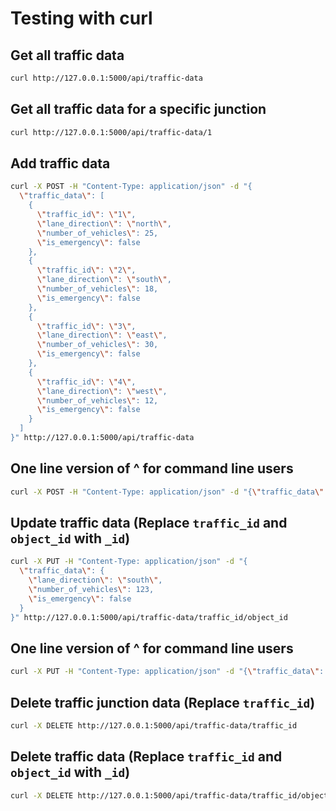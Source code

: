 # Testing with curl

## Get all traffic data
```bash
curl http://127.0.0.1:5000/api/traffic-data
```

## Get all traffic data for a specific junction
```bash
curl http://127.0.0.1:5000/api/traffic-data/1
```

## Add traffic data
```bash
curl -X POST -H "Content-Type: application/json" -d "{
  \"traffic_data\": [
    {
      \"traffic_id\": \"1\",
      \"lane_direction\": \"north\",
      \"number_of_vehicles\": 25,
      \"is_emergency\": false
    },
    {
      \"traffic_id\": \"2\",
      \"lane_direction\": \"south\",
      \"number_of_vehicles\": 18,
      \"is_emergency\": false
    },
    {
      \"traffic_id\": \"3\",
      \"lane_direction\": \"east\",
      \"number_of_vehicles\": 30,
      \"is_emergency\": false
    },
    {
      \"traffic_id\": \"4\",
      \"lane_direction\": \"west\",
      \"number_of_vehicles\": 12,
      \"is_emergency\": false
    }
  ]
}" http://127.0.0.1:5000/api/traffic-data
```
## One line version of ^ for command line users
```bash
curl -X POST -H "Content-Type: application/json" -d "{\"traffic_data\": [{ \"traffic_id\": \"1\", \"lane_direction\": \"north\",  \"number_of_vehicles\": 25,  \"is_emergency\": false}, {  \"traffic_id\": \"2\",  \"lane_direction\": \"south\",  \"number_of_vehicles\": 18,   \"is_emergency\": false }, {  \"traffic_id\": \"3\",  \"lane_direction\": \"east\",  \"number_of_vehicles\": 30,  \"is_emergency\": false }, {  \"traffic_id\": \"4\",   \"lane_direction\": \"west\",   \"number_of_vehicles\": 12,   \"is_emergency\": false } ]}" http://127.0.0.1:5000/api/traffic-data
```

## Update traffic data (Replace `traffic_id` and `object_id` with `_id`)
```bash
curl -X PUT -H "Content-Type: application/json" -d "{
  \"traffic_data\": {
    \"lane_direction\": \"south\", 
    \"number_of_vehicles\": 123, 
    \"is_emergency\": false 
  } 
}" http://127.0.0.1:5000/api/traffic-data/traffic_id/object_id
```
## One line version of ^ for command line users
```bash
curl -X PUT -H "Content-Type: application/json" -d "{\"traffic_data\": {\"lane_direction\": \"south\", \"number_of_vehicles\": 123, \"is_emergency\": false } }" http://127.0.0.1:5000/api/traffic-data/traffic_id/object_id
```

## Delete traffic junction data (Replace `traffic_id`)
```bash
curl -X DELETE http://127.0.0.1:5000/api/traffic-data/traffic_id
```

## Delete traffic data (Replace `traffic_id` and `object_id` with `_id`)
```bash
curl -X DELETE http://127.0.0.1:5000/api/traffic-data/traffic_id/object_id
```